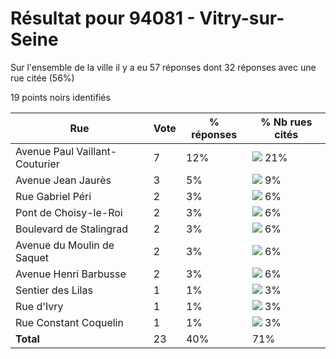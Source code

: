 # Résultat pour 94081 - Vitry-sur-Seine

Sur l'ensemble de la ville il y a eu 57 réponses dont 32 réponses avec une rue citée (56%)

19 points noirs identifiés

| Rue | Vote | % réponses | % Nb rues cités|
|-----|------|------------|----------------|
| Avenue Paul Vaillant-Couturier | 7 | 12% | <img src="../../img/bar_21.gif" />&nbsp;21%|
| Avenue Jean Jaurès | 3 | 5% | <img src="../../img/bar_9.gif" />&nbsp;9%|
| Rue Gabriel Péri | 2 | 3% | <img src="../../img/bar_6.gif" />&nbsp;6%|
| Pont de Choisy-le-Roi | 2 | 3% | <img src="../../img/bar_6.gif" />&nbsp;6%|
| Boulevard de Stalingrad | 2 | 3% | <img src="../../img/bar_6.gif" />&nbsp;6%|
| Avenue du Moulin de Saquet | 2 | 3% | <img src="../../img/bar_6.gif" />&nbsp;6%|
| Avenue Henri Barbusse | 2 | 3% | <img src="../../img/bar_6.gif" />&nbsp;6%|
| Sentier des Lilas | 1 | 1% | <img src="../../img/bar_3.gif" />&nbsp;3%|
| Rue d'Ivry | 1 | 1% | <img src="../../img/bar_3.gif" />&nbsp;3%|
| Rue Constant Coquelin | 1 | 1% | <img src="../../img/bar_3.gif" />&nbsp;3%|
| **Total** | 23 | 40% | 71%|
